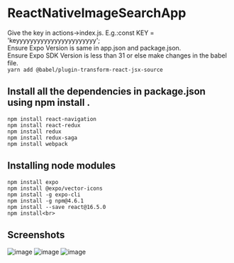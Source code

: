 # ReactNativeImageSearchApp
 Give the key in actions->index.js. E.g.:const KEY = 'keyyyyyyyyyyyyyyyyyyyyyyy';<br>
 Ensure Expo Version is same in app.json and package.json.<br>
 Ensure Expo SDK Version is less than 31 or else make changes in the babel file.<br>
 ```yarn add @babel/plugin-transform-react-jsx-source```<br>
 ## Install all the dependencies in package.json using npm install <packagename>.<br>
 ```
 npm install react-navigation
 npm install react-redux
 npm install redux
 npm install redux-saga
 npm install webpack
```

## Installing node modules
```
npm install expo
npm install @expo/vector-icons
npm install -g expo-cli
npm install -g npm@4.6.1
npm install --save react@16.5.0
npm install<br>
```
## Screenshots
![image](https://user-images.githubusercontent.com/19398004/52889850-d3f90300-314f-11e9-9727-91eced6f71e7.png)
![image](https://user-images.githubusercontent.com/19398004/52889922-38b45d80-3150-11e9-9132-b05fc62bc2ac.png)
![image](https://user-images.githubusercontent.com/19398004/52889936-44078900-3150-11e9-9492-71fbd41d07a7.png)


